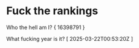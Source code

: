# Fuck the rankings

Who the hell am I?
{ 16398791 }

What fucking year is it?
[ 2025-03-22T00:53:20Z ]
